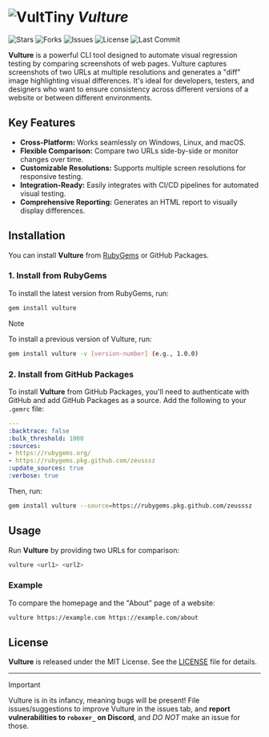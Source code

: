 # ![VultTiny](https://github.com/user-attachments/assets/cff98e00-09d9-4b1c-8acc-49ad6b6462e8) *Vulture*

![Stars](https://img.shields.io/github/stars/zeusssz/vulture?style=flat-square) ![Forks](https://img.shields.io/github/forks/zeusssz/vulture?style=flat-square) ![Issues](https://img.shields.io/github/issues/zeusssz/vulture?style=flat-square) ![License](https://img.shields.io/github/license/zeusssz/vulture?style=flat-square) ![Last Commit](https://img.shields.io/github/last-commit/zeusssz/vulture?style=flat-square)

**Vulture** is a powerful CLI tool designed to automate visual regression testing by comparing screenshots of web pages. Vulture captures screenshots of two URLs at multiple resolutions and generates a "diff" image highlighting visual differences. It's ideal for developers, testers, and designers who want to ensure consistency across different versions of a website or between different environments.

## Key Features

- **Cross-Platform:** Works seamlessly on Windows, Linux, and macOS.
- **Flexible Comparison:** Compare two URLs side-by-side or monitor changes over time.
- **Customizable Resolutions:** Supports multiple screen resolutions for responsive testing.
- **Integration-Ready:** Easily integrates with CI/CD pipelines for automated visual testing.
- **Comprehensive Reporting:** Generates an HTML report to visually display differences.

## Installation

You can install **Vulture** from [RubyGems](https://rubygems.org/gems/vulture) or GitHub Packages.

### 1. Install from RubyGems

To install the latest version from RubyGems, run:

```sh
gem install vulture
```

>[!NOTE]
> To install a previous version of Vulture, run:
> ```sh
> gem install vulture -v [version-number] (e.g., 1.0.0)
> ```

### 2. Install from GitHub Packages

To install **Vulture** from GitHub Packages, you'll need to authenticate with GitHub and add GitHub Packages as a source. Add the following to your `.gemrc` file:

```yaml
---
:backtrace: false
:bulk_threshold: 1000
:sources:
- https://rubygems.org/
- https://rubygems.pkg.github.com/zeusssz
:update_sources: true
:verbose: true
```

Then, run:

```sh
gem install vulture --source=https://rubygems.pkg.github.com/zeusssz
```

## Usage

Run **Vulture** by providing two URLs for comparison:

```sh
vulture <url1> <url2>
```

### Example

To compare the homepage and the "About" page of a website:

```sh
vulture https://example.com https://example.com/about
```

## License

**Vulture** is released under the MIT License. See the [LICENSE](LICENSE) file for details.

---

>[!IMPORTANT]
> Vulture is in its infancy, meaning bugs will be present! File issues/suggestions to improve Vulture in the issues tab, and **report vulnerabilities to `roboxer_` on Discord**, and *DO NOT* make an issue for those.
